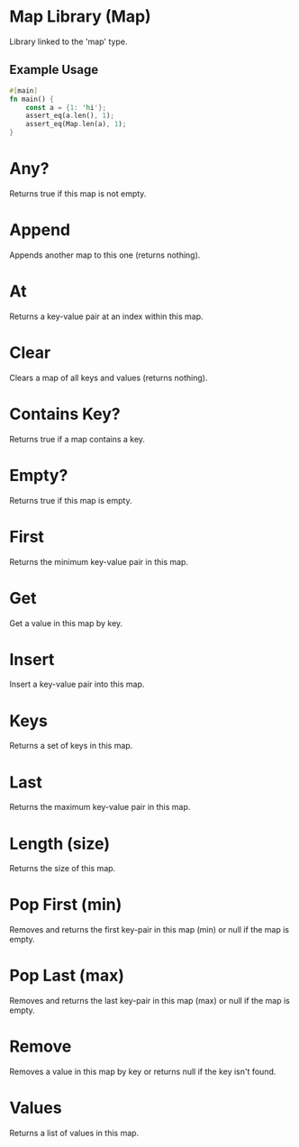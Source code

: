 # Map Library (Map)
Library linked to the 'map' type.

## Example Usage
```rust
#[main]
fn main() {
    const a = {1: 'hi'};
    assert_eq(a.len(), 1);
    assert_eq(Map.len(a), 1);
}
```

# Any?
Returns true if this map is not empty.

# Append
Appends another map to this one (returns nothing).

# At
Returns a key-value pair at an index within this map.

# Clear
Clears a map of all keys and values (returns nothing).

# Contains Key?
Returns true if a map contains a key.

# Empty?
Returns true if this map is empty.

# First
Returns the minimum key-value pair in this map.

# Get
Get a value in this map by key.

# Insert
Insert a key-value pair into this map.

# Keys
Returns a set of keys in this map.

# Last
Returns the maximum key-value pair in this map.

# Length (size)
Returns the size of this map.

# Pop First (min)
Removes and returns the first key-pair in this map (min) or null if the map is empty.

# Pop Last (max)
Removes and returns the last key-pair in this map (max) or null if the map is empty.

# Remove
Removes a value in this map by key or returns null if the key isn't found.

# Values
Returns a list of values in this map.

